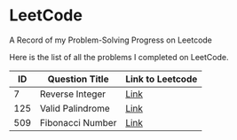 # LeetCode
A Record of my Problem-Solving Progress on Leetcode<br>

Here is the list of all the problems I completed on LeetCode.

|  ID  |  Question Title                |  Link to Leetcode                                                  |
|------|--------------------------------|--------------------------------------------------------------------|
| 7    |  Reverse Integer               |  [Link](https://leetcode.com/problems/reverse-integer/)            |
| 125  |  Valid Palindrome              |  [Link](https://leetcode.com/problems/valid-palindrome/)           |
| 509  |  Fibonacci Number              |  [Link](https://leetcode.com/problems/fibonacci-number/)           |
